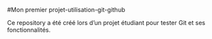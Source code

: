 #Mon premier projet-utilisation-git-github

Ce repository a été créé lors d’un projet étudiant pour tester Git et ses fonctionnalités.
